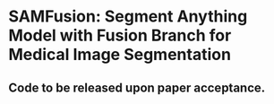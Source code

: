 # SAMFusion: Segment Anything Model with Fusion Branch for Medical Image Segmentation

## Code to be released upon paper acceptance.
